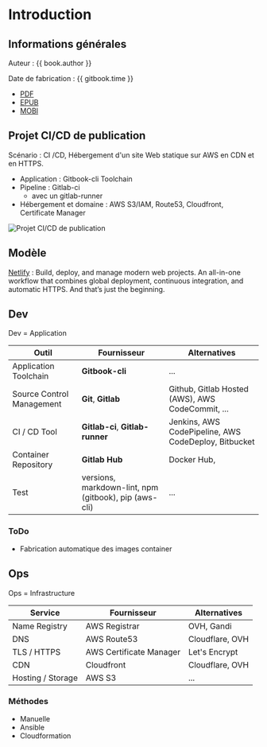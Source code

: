 # Introduction

<!-- toc -->

## Informations générales

Auteur : {{ book.author }}

Date de fabrication : {{ gitbook.time }}

* [PDF](ebooks/gitbook-gitlab.pdf)
* [EPUB](ebooks/gitbook-gitlab.epub)
* [MOBI](ebooks/gitbook-gitlab.mobi)

## Projet CI/CD de publication

Scénario : CI /CD, Hébergement d'un site Web statique sur AWS en CDN et en HTTPS.

* Application : Gitbook-cli Toolchain
* Pipeline : Gitlab-ci
  * avec un gitlab-runner
* Hébergement et domaine : AWS S3/IAM, Route53, Cloudfront, Certificate Manager

![Projet CI/CD de publication](https://www.lucidchart.com/publicSegments/view/3babd77b-00ef-42ac-a9b9-570b5feee80e/image.png)

## Modèle

[Netlify](https://www.netlify.com/features/) : Build, deploy, and manage modern web projects. An all-in-one workflow that combines global deployment, continuous integration, and automatic HTTPS. And that’s just the beginning.

## Dev

Dev = Application

Outil | Fournisseur | Alternatives
--- | --- | ---
Application Toolchain | **Gitbook-cli** | ...
Source Control Management | **Git**, **Gitlab** | Github, Gitlab Hosted (AWS), AWS CodeCommit, ...
CI / CD Tool | **Gitlab-ci**, **Gitlab-runner** | Jenkins, AWS CodePipeline, AWS CodeDeploy, Bitbucket
Container Repository | **Gitlab Hub** | Docker Hub,
Test | versions, markdown-lint, npm (gitbook), pip (aws-cli) | ...

### ToDo

* Fabrication automatique des images container

## Ops

Ops = Infrastructure

Service | Fournisseur | Alternatives
--- | --- | ---
Name Registry  | AWS Registrar  |  OVH, Gandi
DNS | AWS Route53 | Cloudflare, OVH
TLS / HTTPS | AWS Certificate Manager | Let's Encrypt
CDN | Cloudfront | Cloudflare, OVH
Hosting / Storage | AWS S3 | ...

### Méthodes

* Manuelle
* Ansible
* Cloudformation
